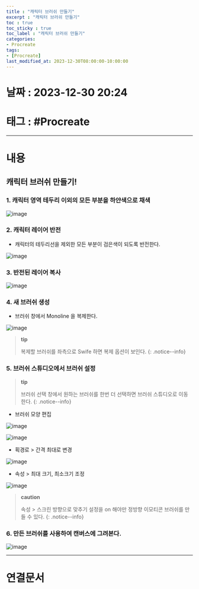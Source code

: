 ```yaml
---
title : "캐릭터 브러쉬 만들기"
excerpt : "캐릭터 브러쉬 만들기"
toc : true
toc_sticky : true
toc_label : "캐릭터 브러쉬 만들기"
categories:
- Procreate
tags:
- [Procreate]
last_modified_at: 2023-12-30T08:00:00-10:00:00
---
```


# 날짜 : 2023-12-30 20:24

# 태그 : #Procreate
---

# 내용

## 캐릭터 브러쉬 만들기!

### 1. 캐릭터 영역 테두리 이외의 모든 부분을 하얀색으로 채색
  
![image](../../assets/images/FilloutOutSideOfCharactor.jpg)

### 2. 캐릭터 레이어 반전
- 캐릭터의 테두리선을 제외한 모든 부분이 검은색이 되도록 반전한다.
  
![image](../../assets/images/ReverseCharactorLayer.png)

### 3. 반전된 레이어 복사
  
![image](../../assets/images/CharacterLayerCopy.png)

### 4. 새 브러쉬 생성
- 브러쉬 창에서 Monoline 을 복제한다.
  
![image](../../assets/images/CopyMonolineBrush.png)

> **tip**
>
> 복제할 브러쉬를 좌측으로 Swife 하면 복제 옵션이 보인다.
{: .notice--info}

### 5. 브러쉬 스튜디오에서 브러쉬 설정

> **tip**
>
> 브러쉬 선택 창에서 원하는 브러쉬를 한번 더 선택하면 브러쉬 스튜디오로 이동한다.
{: .notice--info}

- 브러쉬 모양 편집
  
![image](../../assets/images/BrushStudioEditShape_1.png)
  
![image](../../assets/images/BrushStudioEditShape_2.png)

- 획경로 > 간격 최대로 변경
  
![image](../../assets/images/BrushStudioChangeInterval.jpg)

- 속성 > 최대 크기, 최소크기 조정
  
![image](../../assets/images/BrushStudioEditProperties.jpg)

> **caution**
>
> 속성 > 스크린 방향으로 맞추기 설정을 on 해야만 정방향 이모티콘 브러쉬를 만들 수 있다.
{: .notice--info}

### 6. 만든 브러쉬를 사용하여 캔버스에 그려본다.
  
![image](../../assets/images/DrawCharacterBrush.jpg)

---

# 연결문서
